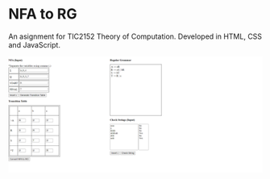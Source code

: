 # NFA to RG

An asignment for TIC2152 Theory of Computation. Developed in HTML, CSS and JavaScript.

![Screenshots](screenshots/nfa-to-rg-screenshots.png)